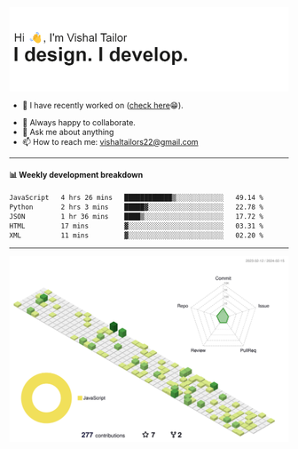 ![Hi, I'm Vishal Tailor. I design. I develop.](https://github.com/vishaltailors/vishaltailors/blob/main/header.png?raw=true)

- 🔭 I have recently worked on ([check here](https://vishaltailor.com)😁).
<!-- - 🎦 Currently watching: JavaScript: The Hard Parts By Will Sentance. -->
- 👯 Always happy to collaborate.
- 💬 Ask me about anything
- 📫 How to reach me: <a href="mailto:vishaltailors22@gmail.com">vishaltailors22@gmail.com</a>

<hr /> 
<h4>📊 Weekly development breakdown</h4>
<!--START_SECTION:waka-->

```txt
JavaScript   4 hrs 26 mins   ████████████▒░░░░░░░░░░░░   49.14 %
Python       2 hrs 3 mins    █████▓░░░░░░░░░░░░░░░░░░░   22.78 %
JSON         1 hr 36 mins    ████▒░░░░░░░░░░░░░░░░░░░░   17.72 %
HTML         17 mins         ▓░░░░░░░░░░░░░░░░░░░░░░░░   03.31 %
XML          11 mins         ▓░░░░░░░░░░░░░░░░░░░░░░░░   02.20 %
```

<!--END_SECTION:waka-->
<hr /> 

![](./profile-3d-contrib/profile-green-animate.svg)
